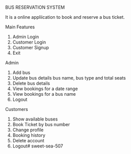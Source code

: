 BUS RESERVATION SYSTEM

It is a online appliication to book and reserve a bus ticket.


Main Features
1. Admin Login 
2. Customer Login 
3. Customer Signup 
0. Exit


Admin
1. Add bus 
2. Update bus details bus name, bus type and total seats
3. Delete bus details 
4. View bookings for a date range
5. View bookings for a bus name
0. Logout

Customers
1. Show available buses
2. Book Ticket by bus number
3. Change profile
4. Booking history
5. Delete account
0. Logout# sweet-sea-507